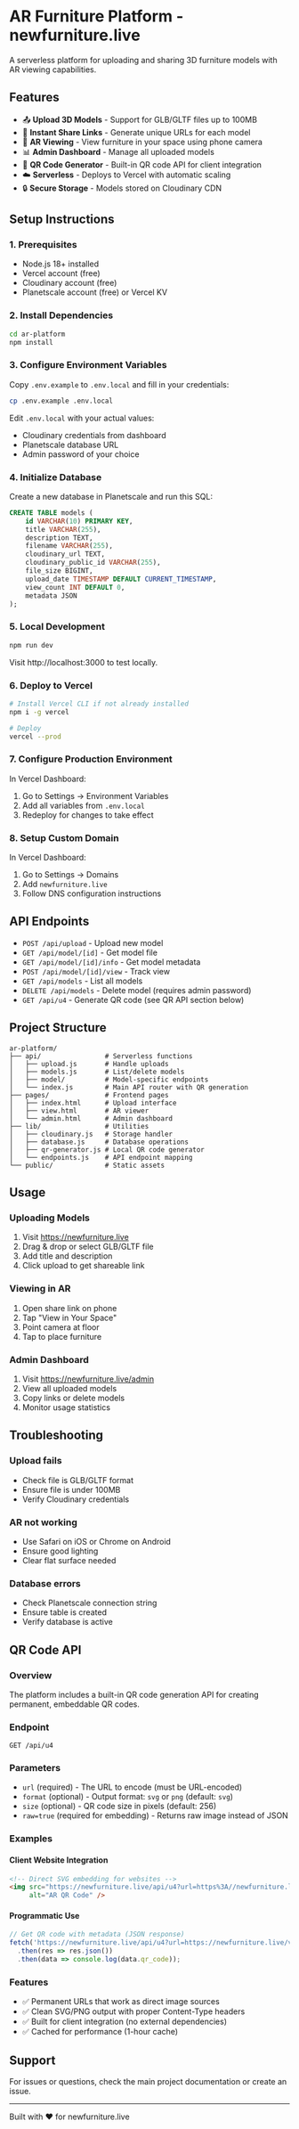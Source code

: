 # AR Furniture Platform - newfurniture.live

A serverless platform for uploading and sharing 3D furniture models with AR viewing capabilities.

## Features

- 📤 **Upload 3D Models** - Support for GLB/GLTF files up to 100MB
- 🔗 **Instant Share Links** - Generate unique URLs for each model
- 📱 **AR Viewing** - View furniture in your space using phone camera
- 📊 **Admin Dashboard** - Manage all uploaded models
- 🔲 **QR Code Generator** - Built-in QR code API for client integration
- ☁️ **Serverless** - Deploys to Vercel with automatic scaling
- 🔒 **Secure Storage** - Models stored on Cloudinary CDN

## Setup Instructions

### 1. Prerequisites

- Node.js 18+ installed
- Vercel account (free)
- Cloudinary account (free)
- Planetscale account (free) or Vercel KV

### 2. Install Dependencies

```bash
cd ar-platform
npm install
```

### 3. Configure Environment Variables

Copy `.env.example` to `.env.local` and fill in your credentials:

```bash
cp .env.example .env.local
```

Edit `.env.local` with your actual values:
- Cloudinary credentials from dashboard
- Planetscale database URL
- Admin password of your choice

### 4. Initialize Database

Create a new database in Planetscale and run this SQL:

```sql
CREATE TABLE models (
    id VARCHAR(10) PRIMARY KEY,
    title VARCHAR(255),
    description TEXT,
    filename VARCHAR(255),
    cloudinary_url TEXT,
    cloudinary_public_id VARCHAR(255),
    file_size BIGINT,
    upload_date TIMESTAMP DEFAULT CURRENT_TIMESTAMP,
    view_count INT DEFAULT 0,
    metadata JSON
);
```

### 5. Local Development

```bash
npm run dev
```

Visit http://localhost:3000 to test locally.

### 6. Deploy to Vercel

```bash
# Install Vercel CLI if not already installed
npm i -g vercel

# Deploy
vercel --prod
```

### 7. Configure Production Environment

In Vercel Dashboard:
1. Go to Settings → Environment Variables
2. Add all variables from `.env.local`
3. Redeploy for changes to take effect

### 8. Setup Custom Domain

In Vercel Dashboard:
1. Go to Settings → Domains
2. Add `newfurniture.live`
3. Follow DNS configuration instructions

## API Endpoints

- `POST /api/upload` - Upload new model
- `GET /api/model/[id]` - Get model file
- `GET /api/model/[id]/info` - Get model metadata
- `POST /api/model/[id]/view` - Track view
- `GET /api/models` - List all models
- `DELETE /api/models` - Delete model (requires admin password)
- `GET /api/u4` - Generate QR code (see QR API section below)

## Project Structure

```
ar-platform/
├── api/                # Serverless functions
│   ├── upload.js       # Handle uploads
│   ├── models.js       # List/delete models
│   ├── model/          # Model-specific endpoints
│   └── index.js        # Main API router with QR generation
├── pages/              # Frontend pages
│   ├── index.html      # Upload interface
│   ├── view.html       # AR viewer
│   └── admin.html      # Admin dashboard
├── lib/                # Utilities
│   ├── cloudinary.js   # Storage handler
│   ├── database.js     # Database operations
│   ├── qr-generator.js # Local QR code generator
│   └── endpoints.js    # API endpoint mapping
└── public/             # Static assets
```

## Usage

### Uploading Models
1. Visit https://newfurniture.live
2. Drag & drop or select GLB/GLTF file
3. Add title and description
4. Click upload to get shareable link

### Viewing in AR
1. Open share link on phone
2. Tap "View in Your Space"
3. Point camera at floor
4. Tap to place furniture

### Admin Dashboard
1. Visit https://newfurniture.live/admin
2. View all uploaded models
3. Copy links or delete models
4. Monitor usage statistics

## Troubleshooting

### Upload fails
- Check file is GLB/GLTF format
- Ensure file is under 100MB
- Verify Cloudinary credentials

### AR not working
- Use Safari on iOS or Chrome on Android
- Ensure good lighting
- Clear flat surface needed

### Database errors
- Check Planetscale connection string
- Ensure table is created
- Verify database is active

## QR Code API

### Overview
The platform includes a built-in QR code generation API for creating permanent, embeddable QR codes.

### Endpoint
`GET /api/u4`

### Parameters
- `url` (required) - The URL to encode (must be URL-encoded)
- `format` (optional) - Output format: `svg` or `png` (default: `svg`)
- `size` (optional) - QR code size in pixels (default: 256)
- `raw=true` (required for embedding) - Returns raw image instead of JSON

### Examples

#### Client Website Integration
```html
<!-- Direct SVG embedding for websites -->
<img src="https://newfurniture.live/api/u4?url=https%3A//newfurniture.live/view%3Fid%3D123&format=svg&size=200&raw=true"
     alt="AR QR Code" />
```

#### Programmatic Use
```javascript
// Get QR code with metadata (JSON response)
fetch('https://newfurniture.live/api/u4?url=https://newfurniture.live/view?id=123')
  .then(res => res.json())
  .then(data => console.log(data.qr_code));
```

### Features
- ✅ Permanent URLs that work as direct image sources
- ✅ Clean SVG/PNG output with proper Content-Type headers
- ✅ Built for client integration (no external dependencies)
- ✅ Cached for performance (1-hour cache)

## Support

For issues or questions, check the main project documentation or create an issue.

---

Built with ❤️ for newfurniture.live